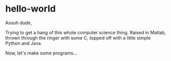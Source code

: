 # hello-world

Assuh dude,

Trying to get a hang of this whole computer science thing. Raised in Matlab, thrown through the ringer with some C, topped off with a little simple Python and Java.

Now, let's make some programs...
